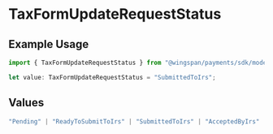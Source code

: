 # TaxFormUpdateRequestStatus

## Example Usage

```typescript
import { TaxFormUpdateRequestStatus } from "@wingspan/payments/sdk/models/shared";

let value: TaxFormUpdateRequestStatus = "SubmittedToIrs";
```

## Values

```typescript
"Pending" | "ReadyToSubmitToIrs" | "SubmittedToIrs" | "AcceptedByIrs" | "RejectedByIrs" | "PendingCorrection" | "Excluded" | "Ineligible"
```